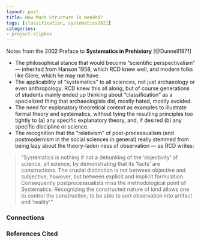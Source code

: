 ```yaml
---
layout: post
title: How Much Structure Is Needed?
tags: [classification, systematics2021]
categories: 
- project-slipbox
---
```


Notes from the 2002 Preface to **Systematics in Prehistory** [@Dunnell1971]

* The philosophical stance that would become “scientific perspectivalism” — inherited from Hanson 1958, which RCD knew well, and modern folks like Giere, which he may not have.
* The applicability of “systematics” to all sciences, not just archaeology or even anthropology.  RCD knew this all along, but of course generations of students mainly ended up thinking about “classification” as a specialized thing that archaeologists did, mostly hated, mostly avoided.  
* The need for explanatory theoretical context as examples to illustrate formal theory and systematics, without tying the resulting principles too tightly to (a) any specific explanatory theory, and, if desired (b) any specific discipline or science.
* The recognition that the “relativism” of post-processualism (and postmodernism in the social sciences in general) really stemmed from being lazy about the theory-laden ness of observation — as RCD writes:

> “Systematics is nothing if not a debunking of the ‘objectivity’ of science, all science, by demonstrating that its ‘facts’ are constructions.  The crucial distinction is not between objective and subjective, however, but between explicit and implicit formulation.  Consequently postprocessualists miss the methodological point of Systematics:  Recognizing the constructed nature of kind allows one to control the construction, to be able to sort observation into artifact and ‘reality’.”

### Connections ###
 


### References Cited ###

